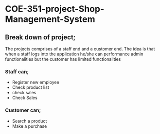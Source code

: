 # COE-351-project-Shop-Management-System
<h2>Break down of project;</h2>

<p>The projects comprises of a staff end and a customer end.
The idea is that when a staff logs into the application he/she can
performance admin functionalities but the customer has limited functionalities</p>

<h3>Staff can;</h3>
<ul>
<li>Register new employee</li>
<li>Check product list</li>
<li>check sales</li>
<li>Check Sales</li>
</ul>

<h3>Customer can;</h3>
<ul>
<li>Search a product</li>
<li>Make a purchase</li>
</ul>
